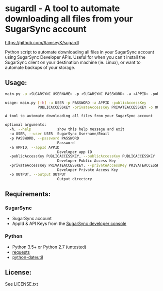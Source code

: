 # sugardl - A tool to automate downloading all files from your SugarSync account
https://github.com/RamseyK/sugardl


Python script to automate downloading all files in your SugarSync account using SugarSync Developer APIs.  Useful for when you can't install the SugarSync client on your destination machine (ie. Linux), or want to automate backups of your storage.

## Usage:

```bash
main.py -u <SUGARSYNC USERNAME> -p <SUGARSYNC PASSWORD> -a <APPID> -publicAccessKey <ACCESS KEY> -privateAccessKey <PRIVATE ACCESS KEY> -o "/Users/jsmith/output"

```


```bash
usage: main.py [-h] -u USER -p PASSWORD -a APPID -publicAccessKey
               PUBLICACCESSKEY -privateAccessKey PRIVATEACCESSKEY -o OUTPUT

A tool to automate downloading all files from your SugarSync account

optional arguments:
  -h, --help            show this help message and exit
  -u USER, --user USER  SugarSync Username/Email
  -p PASSWORD, --password PASSWORD
                        Password
  -a APPID, --appId APPID
                        Developer app ID
  -publicAccessKey PUBLICACCESSKEY, --publicAccessKey PUBLICACCESSKEY
                        Developer Public Access Key
  -privateAccessKey PRIVATEACCESSKEY, --privateAccessKey PRIVATEACCESSKEY
                        Developer Private Access Key
  -o OUTPUT, --output OUTPUT
                        Output directory

```

## Requirements:

### SugarSync

* SugarSync account
* AppId & API Keys from the [SugarSync developer console](https://www.sugarsync.com/developer/account)

### Python

* Python 3.5+ or Python 2.7 (untested)
* [requests](https://pypi.python.org/pypi/requests)
* [python-dateutil](https://pypi.org/project/python-dateutil/)

## License:
See LICENSE.txt
